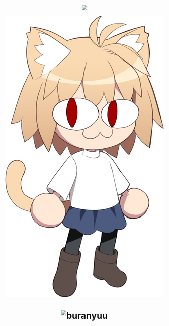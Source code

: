 <p align=center>
<a href="https://discord.com/users/827620011706155008"><img src="https://discord.c99.nl/widget/theme-4/703179231886049341.png" width=50%></a>
 </p>
 <p align="center"><img src="https://github.com/zSnails/neco-annoying/blob/master/neco.png" alt=":addi00000" /></p>
<h1 align="center">

![buranyuu](https://cdn.discordapp.com/app-icons/911928647278006282/0dcc63b859dbb39b6286fc3de16d0d0c.png?size=256)

</h1>  
